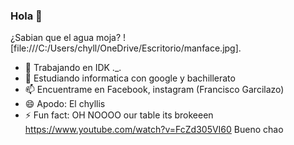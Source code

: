 ### Hola 👋
¿Sabian que el agua moja?
![file:///C:/Users/chyll/OneDrive/Escritorio/manface.jpg].
- 🔭 Trabajando en IDK ._.
- 🌱 Estudiando informatica con google y bachillerato
- 📫 Encuentrame en Facebook, instagram (Francisco Garcilazo) 
- 😄 Apodo: El chyllis
- ⚡ Fun fact: OH NOOOO our table its brokeeen https://www.youtube.com/watch?v=FcZd305VI60
Bueno chao
